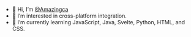 - 👋 Hi, I’m [@Amazingca](https://blue.amazingca.dev/profile/autumn.bsky.gay)
- 👀 I’m interested in cross-platform integration.
- 🌱 I’m currently learning JavaScript, Java, Svelte, Python, HTML, and CSS.

<!---
Amazingca/Amazingca is a ✨ special ✨ repository because its `README.md` (this file) appears on your GitHub profile.
You can click the Preview link to take a look at your changes.
--->
